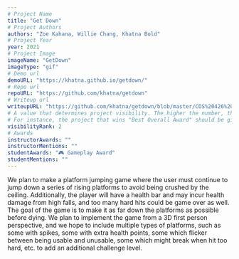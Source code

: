 ```yaml
---
# Project Name
title: "Get Down"
# Project Authors
authors: "Zoe Kahana, Willie Chang, Khatna Bold"
# Project Year
year: 2021
# Project Image
imageName: "GetDown"
imageType: "gif"
# Demo url
demoURL: "https://khatna.github.io/getdown/"
# Repo url
repoURL: "https://github.com/khatna/getdown"
# Writeup url
writeupURL: "https://github.com/khatna/getdown/blob/master/COS%20426%20Project%20Report%20Get%20Down.pdf"
# A value that determines project visibility. The higher the number, the closer it will appear to the top
# For instance, the project that wins "Best Overall Award" should be given the highest visibilityRank
visibilityRank: 2
# Awards
instructorAwards: ""
instructorMentions: ""
studentAwards: "🎮 Gameplay Award"
studentMentions: ""
---
```

We plan to make a platform jumping game where the user must continue to jump down a series of rising platforms to avoid being crushed by the ceiling. Additionally, the player will have a health bar and may incur health damage from high falls, and too many hard hits could be game over as well. The goal of the game is to make it as far down the platforms as possible before dying. We plan to implement the game from a 3D first person perspective, and we hope to include multiple types of platforms, such as some with spikes, some with extra health points, some which flicker between being usable and unusable, some which might break when hit too hard, etc. to add an additional challenge level.
